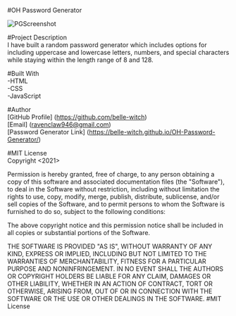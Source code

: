 #OH Password Generator

![PGScreenshot](https://user-images.githubusercontent.com/86988180/139620410-6738fd7b-0af9-4603-a58a-d9e61b04ba53.jpg)


#Project Description  
I have built a random password generator which includes options for including uppercase and lowercase letters, numbers, and special characters while staying within the length range of 8 and 128.

#Built With  
-HTML  
-CSS  
-JavaScript  

#Author  
[GitHub Profile] (https://github.com/belle-witch)  
[Email] (ravenclaw946@gmail.com)  
[Password Generator Link] (https://belle-witch.github.io/OH-Password-Generator/)

#MIT License  
Copyright <2021>

Permission is hereby granted, free of charge, to any person obtaining a copy of this software and associated documentation files (the "Software"), to deal in the Software without restriction, including without limitation the rights to use, copy, modify, merge, publish, distribute, sublicense, and/or sell copies of the Software, and to permit persons to whom the Software is furnished to do so, subject to the following conditions:

The above copyright notice and this permission notice shall be included in all copies or substantial portions of the Software.

THE SOFTWARE IS PROVIDED "AS IS", WITHOUT WARRANTY OF ANY KIND, EXPRESS OR IMPLIED, INCLUDING BUT NOT LIMITED TO THE WARRANTIES OF MERCHANTABILITY, FITNESS FOR A PARTICULAR PURPOSE AND NONINFRINGEMENT. IN NO EVENT SHALL THE AUTHORS OR COPYRIGHT HOLDERS BE LIABLE FOR ANY CLAIM, DAMAGES OR OTHER LIABILITY, WHETHER IN AN ACTION OF CONTRACT, TORT OR OTHERWISE, ARISING FROM, OUT OF OR IN CONNECTION WITH THE SOFTWARE OR THE USE OR OTHER DEALINGS IN THE SOFTWARE. #MIT License
